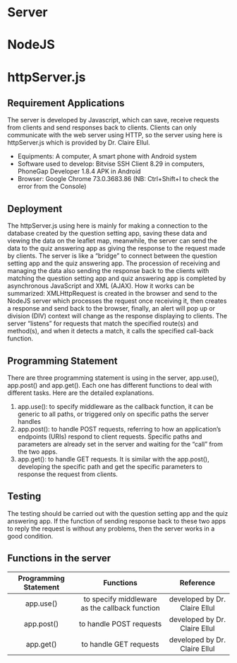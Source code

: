 # Server
# NodeJS
# httpServer.js


## Requirement Applications
The server is developed by Javascript, which can save, receive requests from clients and send responses back to clients. Clients can only communicate with the web server using HTTP, so the server using here is httpServer.js which is provided by Dr. Claire Ellul.
- Equipments: A computer, A smart phone with Android system
- Software used to develop: Bitvise SSH Client 8.29 in computers, PhoneGap Developer 1.8.4 APK in Android 
- Browser: Google Chrome 73.0.3683.86 (NB: Ctrl+Shift+I to check the error from the Console)

## Deployment
The httpServer.js using here is mainly for making a connection to the database created by the question setting app, saving these data and viewing the data on the leaflet map, meanwhile, the server can send the data to the quiz answering app as giving the response to the request made by clients. The server is like a “bridge” to connect between the question setting app and the quiz answering app. The procession of receiving and managing the data also sending the response back to the clients with matching the question setting app and quiz answering app is completed by asynchronous JavaScript and XML (AJAX). How it works can be summarized: XMLHttpRequest is created in the browser and send to the NodeJS server which processes the request once receiving it, then creates a response and send back to the browser, finally, an alert will pop up or division (DIV) context will change as the response displaying to clients. The server “listens” for requests that match the specified route(s) and method(s), and when it detects a match, it calls the specified call-back function. 

## Programming Statement
There are three programming statement is using in the server, app.use(), app.post() and app.get(). Each one has different functions to deal with different tasks. Here are the detailed explanations.
1. app.use(): to specify middleware as the callback function, it can be generic to all paths, or triggered only on specific paths the server handles
2. app.post(): to handle POST requests, referring to how an application’s endpoints (URIs) respond to client requests. Specific paths and parameters are already set in the server and waiting for the “call” from the two apps.
3. app.get(): to handle GET requests. It is similar with the app.post(), developing the specific path and get the specific parameters to response the request from clients.

## Testing 
The testing should be carried out with the question setting app and the quiz answering app. If the function of sending response back to these two apps to reply the request is without any problems, then the server works in a good condition.

## Functions in the server 
| Programming Statement  | Functions   | Reference  |
| :------------: | :------------: | :------------: |
|app.use() |to specify middleware as the callback function| developed by Dr. Claire Ellul|
|app.post()|to handle POST requests|developed by Dr. Claire Ellul|
|app.get()|to handle GET requests|developed by Dr. Claire Ellul||



